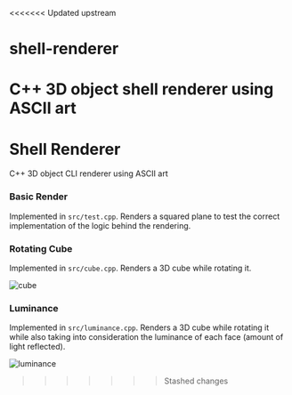 <<<<<<< Updated upstream
# shell-renderer
C++ 3D object shell renderer using ASCII art
=======
# Shell Renderer
C++ 3D object CLI renderer using ASCII art


### Basic Render
Implemented in `src/test.cpp`. Renders a squared plane to test the correct implementation of the logic behind the rendering.

### Rotating Cube
Implemented in `src/cube.cpp`. Renders a 3D cube while rotating it.

![cube](https://user-images.githubusercontent.com/43313293/194646848-b5f49b20-d13e-4efc-9f67-9e1bf0773b7c.gif)

### Luminance
Implemented in `src/luminance.cpp`. Renders a 3D cube while rotating it while also taking into consideration the luminance of each face (amount of light reflected).

![luminance](https://user-images.githubusercontent.com/43313293/194650246-741e71d4-e099-40d0-8470-bafe232c830c.gif)
>>>>>>> Stashed changes
